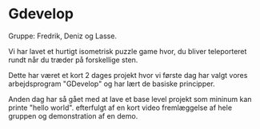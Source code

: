 # Gdevelop
Gruppe: Fredrik, Deniz og Lasse.

Vi har lavet et hurtigt isometrisk puzzle game hvor, du bliver teleporteret rundt når du træder på forskellige sten.

Dette har været et kort 2 dages projekt hvor vi første dag har valgt vores arbejdsprogram "GDevelop" og har lært de basiske principper.

Anden dag har så gået med at lave et base level projekt som mininum kan printe "hello world". efterfulgt af en kort video fremlæggelse af hele gruppen og demonstration af en demo.
